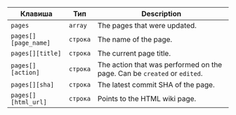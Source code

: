 | Клавиша              | Тип      | Description                                                              |
| -------------------- | -------- | ------------------------------------------------------------------------ |
| `pages`              | `array`  | The pages that were updated.                                             |
| `pages[][page_name]` | `строка` | The name of the page.                                                    |
| `pages[][title]`     | `строка` | The current page title.                                                  |
| `pages[][action]`    | `строка` | The action that was performed on the page. Can be `created` or `edited`. |
| `pages[][sha]`       | `строка` | The latest commit SHA of the page.                                       |
| `pages[][html_url]`  | `строка` | Points to the HTML wiki page.                                            |
